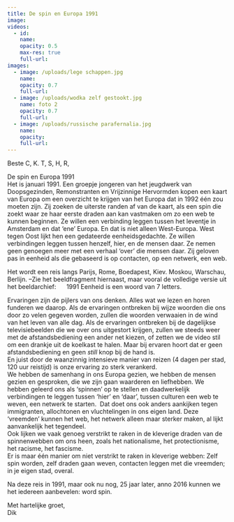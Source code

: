 ```yaml
---
title: De spin en Europa 1991
image:
videos:
  - id:
    name:
    opacity: 0.5
    max-res: true
    full-url:
images:
  - image: /uploads/lege schappen.jpg
    name:
    opacity: 0.7
    full-url:
  - image: /uploads/wodka zelf gestookt.jpg
    name: foto 2
    opacity: 0.7
    full-url:
  - image: /uploads/russische parafernalia.jpg
    name:
    opacity:
    full-url:
---
```



Beste C, K. T, S, H, R,

De spin en Europa 1991
<br>Het is januari 1991. Een groepje jongeren van het jeugdwerk van Doopsgezinden, Remonstranten en Vrijzinnige Hervormden kopen een kaart van Europa om een overzicht te krijgen van het Europa dat in 1992 één zou moeten zijn. Zij zoeken de uiterste randen af van de kaart, als een spin die zoekt waar ze haar eerste draden aan kan vastmaken om zo een web te kunnen beginnen. Ze willen een verbinding leggen tussen het leventje in Amsterdam en dat ‘ene’ Europa. En dat is niet alleen West-Europa. West tegen Oost lijkt hen een gedateerde eenheidsgedachte. Ze willen verbindingen leggen tussen henzelf, hier, en de mensen daar. Ze nemen geen genoegen meer met een verhaal ‘over’ die mensen daar. Zij geloven pas in eenheid als die gebaseerd is op contacten, op een netwerk, een web.

Het wordt een reis langs Parijs, Rome, Boedapest, Kiev. Moskou, Warschau, Berlijn. –Zie het beeldfragment hiernaast, maar vooral de volledige versie uit het beeldarchief:      1991 Eenheid is een woord van 7 letters.

Ervaringen zijn de pijlers van ons denken. Alles wat we lezen en horen funderen we daarop. Als de ervaringen ontbreken bij wijze woorden die ons door zo velen gegeven worden, zullen die woorden verwaaien in de wind van het leven van alle dag. Als de ervaringen ontbreken bij de dagelijkse televisiebeelden die we over ons uitgestort krijgen, zullen we steeds weer met de afstandsbediening een ander net kiezen, of zetten we de video stil om een drankje uit de koelkast te halen. Maar bij ervaren hoort dat er geen afstandsbediening en geen *still* knop bij de hand is.
<br>En juist door de waanzinnig intensieve manier van reizen (4 dagen per stad, 120 uur reistijd) is onze ervaring zo sterk verankerd.
<br>We hebben de samenhang in ons Europa gezien, we hebben de mensen gezien en gesproken, die we zijn gaan waarderen en liefhebben. We hebben geleerd ons als ‘spinnen’ op te stellen en daadwerkelijk verbindingen te leggen tussen ‘hier’ en ‘daar’, tussen culturen een web te weven, een netwerk te starten.  Dat doet ons ook anders aankijken tegen immigranten, allochtonen en vluchtelingen in ons eigen land. Deze ‘vreemden’ kunnen het web, het netwerk alleen maar sterker maken, al lijkt aanvankelijk het tegendeel.
<br>Ook lijken we vaak genoeg verstrikt te raken in de kleverige draden van de spinnenwebben om ons heen, zoals het nationalisme, het protectionisme, het racisme, het fascisme.
<br>Er is maar één manier om niet verstrikt te raken in kleverige webben: Zelf spin worden, zelf draden gaan weven, contacten leggen met die vreemden; in je eigen stad, overal.

Na deze reis in 1991, maar ook nu nog, 25 jaar later, anno 2016 kunnen we het iedereen aanbevelen: word spin.

Met hartelijke groet,
<br>Dik